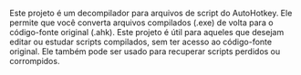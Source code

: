 Este projeto é um decompilador para arquivos de script do AutoHotkey. Ele permite que você converta arquivos compilados (.exe) de volta para o código-fonte original (.ahk). Este projeto é útil para aqueles que desejam editar ou estudar scripts compilados, sem ter acesso ao código-fonte original. Ele também pode ser usado para recuperar scripts perdidos ou corrompidos.
